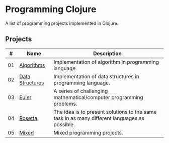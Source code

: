 # Programming Clojure

A list of programming projects implemented in Clojure.


## Projects

|  #  | Name                                  | Description                                                                                   |
| ----| --------------------------------------| ----------------------------------------------------------------------------------------------|
|  01 | [Algorithms](./README.md)             | Implementation of algorithm in programming language.                                          |
|  02 | [Data Structures](./README.md)        | Implementation of data structures in programming language.                                    |
|  03 | [Euler](https://projecteuler.net)     | A series of challenging mathematical/computer programming problems.                           |
|  04 | [Rosetta](http://www.rosettacode.org) | The idea is to present solutions to the same task in as many different languages as possible. |
|  05 | [Mixed](./mixed/README.md)            | Mixed programming projects.                                                                   |
